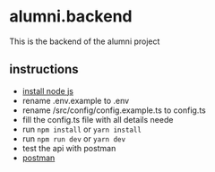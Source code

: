 # alumni.backend

This is the backend of the alumni project

## instructions

- [install node js](<https://nodejs.org/en/>)
- rename .env.example to .env
- rename /src/config/config.example.ts to config.ts
- fill the config.ts file with all details neede
- run `npm install` or `yarn install`
- run `npm run dev` or `yarn dev`
- test the api with postman
- [postman](<https://www.getpostman.com/>)
